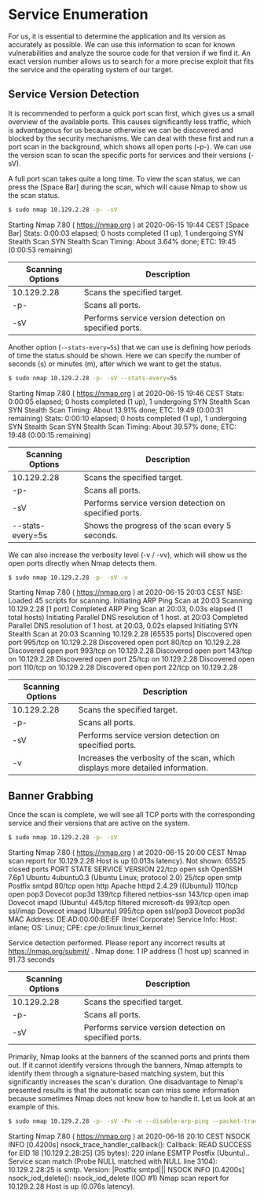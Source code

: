 # Service Enumeration

For us, it is essential to determine the application and its version as accurately as possible. We can use this information to scan for known vulnerabilities and analyze the source code for that version if we find it. An exact version number allows us to search for a more precise exploit that fits the service and the operating system of our target.

## Service Version Detection

It is recommended to perform a quick port scan first, which gives us a small overview of the available ports. This causes significantly less traffic, which is advantageous for us because otherwise we can be discovered and blocked by the security mechanisms. We can deal with these first and run a port scan in the background, which shows all open ports (-p-). We can use the version scan to scan the specific ports for services and their versions (-sV).

A full port scan takes quite a long time. To view the scan status, we can press the [Space Bar] during the scan, which will cause Nmap to show us the scan status.

```bash
$ sudo nmap 10.129.2.28 -p- -sV
```

Starting Nmap 7.80 ( https://nmap.org ) at 2020-06-15 19:44 CEST
[Space Bar]
Stats: 0:00:03 elapsed; 0 hosts completed (1 up), 1 undergoing SYN Stealth Scan
SYN Stealth Scan Timing: About 3.64% done; ETC: 19:45 (0:00:53 remaining)

| Scanning Options | Description                                            |
| ---------------- | ------------------------------------------------------ |
| 10.129.2.28      | Scans the specified target.                            |
| -p-              | Scans all ports.                                       |
| -sV              | Performs service version detection on specified ports. |

Another option (`--stats-every=5s`) that we can use is defining how periods of time the status should be shown. Here we can specify the number of seconds (s) or minutes (m), after which we want to get the status.

```bash
$ sudo nmap 10.129.2.28 -p- -sV --stats-every=5s
```

Starting Nmap 7.80 ( https://nmap.org ) at 2020-06-15 19:46 CEST
Stats: 0:00:05 elapsed; 0 hosts completed (1 up), 1 undergoing SYN Stealth Scan
SYN Stealth Scan Timing: About 13.91% done; ETC: 19:49 (0:00:31 remaining)
Stats: 0:00:10 elapsed; 0 hosts completed (1 up), 1 undergoing SYN Stealth Scan
SYN Stealth Scan Timing: About 39.57% done; ETC: 19:48 (0:00:15 remaining)

| Scanning Options | Description                                            |
| ---------------- | ------------------------------------------------------ |
| 10.129.2.28      | Scans the specified target.                            |
| -p-              | Scans all ports.                                       |
| -sV              | Performs service version detection on specified ports. |
| --stats-every=5s | Shows the progress of the scan every 5 seconds.        |

We can also increase the verbosity level (-v / -vv), which will show us the open ports directly when Nmap detects them.

```bash
$ sudo nmap 10.129.2.28 -p- -sV -v
```

Starting Nmap 7.80 ( https://nmap.org ) at 2020-06-15 20:03 CEST
NSE: Loaded 45 scripts for scanning.
Initiating ARP Ping Scan at 20:03
Scanning 10.129.2.28 [1 port]
Completed ARP Ping Scan at 20:03, 0.03s elapsed (1 total hosts)
Initiating Parallel DNS resolution of 1 host. at 20:03
Completed Parallel DNS resolution of 1 host. at 20:03, 0.02s elapsed
Initiating SYN Stealth Scan at 20:03
Scanning 10.129.2.28 [65535 ports]
Discovered open port 995/tcp on 10.129.2.28
Discovered open port 80/tcp on 10.129.2.28
Discovered open port 993/tcp on 10.129.2.28
Discovered open port 143/tcp on 10.129.2.28
Discovered open port 25/tcp on 10.129.2.28
Discovered open port 110/tcp on 10.129.2.28
Discovered open port 22/tcp on 10.129.2.28
<SNIP>

| Scanning Options | Description                                                                    |
| ---------------- | ------------------------------------------------------------------------------ |
| 10.129.2.28      | Scans the specified target.                                                    |
| -p-              | Scans all ports.                                                               |
| -sV              | Performs service version detection on specified ports.                         |
| -v               | Increases the verbosity of the scan, which displays more detailed information. |

## Banner Grabbing

Once the scan is complete, we will see all TCP ports with the corresponding service and their versions that are active on the system.

```bash
$ sudo nmap 10.129.2.28 -p- -sV
```

Starting Nmap 7.80 ( https://nmap.org ) at 2020-06-15 20:00 CEST
Nmap scan report for 10.129.2.28
Host is up (0.013s latency).
Not shown: 65525 closed ports
PORT STATE SERVICE VERSION
22/tcp open ssh OpenSSH 7.6p1 Ubuntu 4ubuntu0.3 (Ubuntu Linux; protocol 2.0)
25/tcp open smtp Postfix smtpd
80/tcp open http Apache httpd 2.4.29 ((Ubuntu))
110/tcp open pop3 Dovecot pop3d
139/tcp filtered netbios-ssn
143/tcp open imap Dovecot imapd (Ubuntu)
445/tcp filtered microsoft-ds
993/tcp open ssl/imap Dovecot imapd (Ubuntu)
995/tcp open ssl/pop3 Dovecot pop3d
MAC Address: DE:AD:00:00:BE:EF (Intel Corporate)
Service Info: Host: inlane; OS: Linux; CPE: cpe:/o:linux:linux_kernel

Service detection performed. Please report any incorrect results at https://nmap.org/submit/ .
Nmap done: 1 IP address (1 host up) scanned in 91.73 seconds

| Scanning Options | Description                                            |
| ---------------- | ------------------------------------------------------ |
| 10.129.2.28      | Scans the specified target.                            |
| -p-              | Scans all ports.                                       |
| -sV              | Performs service version detection on specified ports. |

Primarily, Nmap looks at the banners of the scanned ports and prints them out. If it cannot identify versions through the banners, Nmap attempts to identify them through a signature-based matching system, but this significantly increases the scan's duration. One disadvantage to Nmap's presented results is that the automatic scan can miss some information because sometimes Nmap does not know how to handle it. Let us look at an example of this.

```bash
$ sudo nmap 10.129.2.28 -p- -sV -Pn -n --disable-arp-ping --packet-trace
```

Starting Nmap 7.80 ( https://nmap.org ) at 2020-06-16 20:10 CEST
<SNIP>
NSOCK INFO [0.4200s] nsock_trace_handler_callback(): Callback: READ SUCCESS for EID 18 [10.129.2.28:25] (35 bytes): 220 inlane ESMTP Postfix (Ubuntu)..
Service scan match (Probe NULL matched with NULL line 3104): 10.129.2.28:25 is smtp. Version: |Postfix smtpd|||
NSOCK INFO [0.4200s] nsock_iod_delete(): nsock_iod_delete (IOD #1)
Nmap scan report for 10.129.2.28
Host is up (0.076s latency).

```

```
